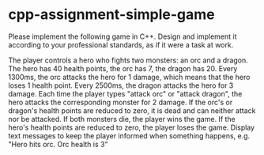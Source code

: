 # cpp-assignment-simple-game

Please implement the following game in C++. Design and implement it according to your professional standards, as if it were a task at work.

The player controls a hero who fights two monsters: an orc and a dragon. 
The hero has 40 health points, the orc has 7, the dragon has 20.
Every 1300ms, the orc attacks the hero for 1 damage, which means that the hero loses 1 health point.
Every 2500ms, the dragon attacks the hero for 3 damage.
Each time the player types "attack orc" or "attack dragon", the hero attacks the corresponding monster for 2 damage. 
If the orc's or dragon's health points are reduced to zero, it is dead and can neither attack nor be attacked.
If both monsters die, the player wins the game.
If the hero's health points are reduced to zero, the player loses the game.
Display text messages to keep the player informed when something happens, e.g. "Hero hits orc. Orc health is 3"
